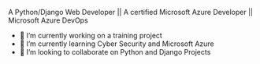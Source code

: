 
A Python/Django Web Developer ||
A certified Microsoft Azure Developer ||
Microsoft Azure DevOps
- 🔭 I’m currently working on a training project
- 🌱 I’m currently learning Cyber Security and Microsoft Azure
- 👯 I’m looking to collaborate on Python and Django Projects
<!--
**Sefakor-Ankora/Sefakor-Ankora** is a ✨ _special_ ✨ repository because its `README.md` (this file) appears on your GitHub profile.

Here are some ideas to get you started:

- 🔭 I’m currently working on a training project
- 🌱 I’m currently learning Cyber Security and Microsoft Azure
- 👯 I’m looking to collaborate on Python and Django Projects
- 🤔 I’m looking for help with ...
- 💬 Ask me about ...
- 📫 How to reach me: ...
- 😄 Pronouns: ...
- ⚡ Fun fact: ...
-->
